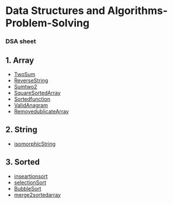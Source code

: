 # Data Structures and Algorithms-Problem-Solving

### DSA sheet 

## 1. Array
- [TwoSum](https://leetcode.com/problems/two-sum/description/)
- [ReverseString]( https://leetcode.com/problems/reverse-string/)
- [Sumtwo2](https://leetcode.com/problems/two-sum-ii-input-array-is-sorted/submissions/1205226490/)
- [SquareSortedArray](https://leetcode.com/problems/squares-of-a-sorted-array/)
- [Sortedfunction]()
- [ValidAnagram](https://leetcode.com/problems/valid-anagram/submissions/1206322732/)
- [RemovedublicateArray](https://leetcode.com/problems/remove-duplicates-from-sorted-array)

## 2. String
- [isomorphicString](https://leetcode.com/problems/isomorphic-strings/)


## 3. Sorted 
- [inseartionsort]()
- [selectionSort]()
- [BubbleSort]()
- [merge2sortedarray](https://leetcode.com/problems/merge-sorted-array/)
